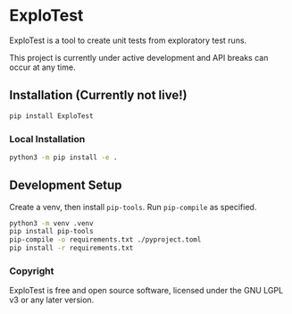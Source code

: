 # ExploTest

ExploTest is a tool to create unit tests from exploratory test runs.

This project is currently under active development and API breaks can occur at any time.

## Installation (Currently not live!)
```bash
pip install ExploTest
```

### Local Installation

```bash
python3 -m pip install -e .
```

## Development Setup

Create a venv, then install `pip-tools`. Run `pip-compile` as specified.

```bash
python3 -m venv .venv
pip install pip-tools
pip-compile -o requirements.txt ./pyproject.toml
pip install -r requirements.txt
```

### Copyright

ExploTest is free and open source software, licensed under the GNU LGPL v3 or any later version.
